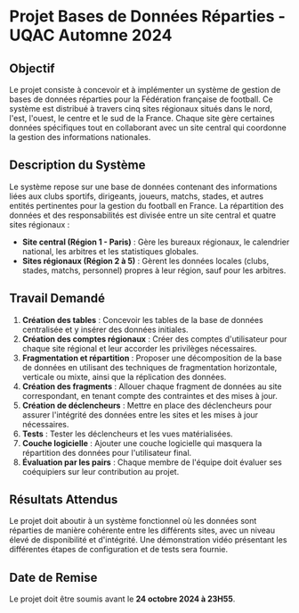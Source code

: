 # Projet Bases de Données Réparties - UQAC Automne 2024

## Objectif
Le projet consiste à concevoir et à implémenter un système de gestion de bases de données réparties pour la Fédération française de football. Ce système est distribué à travers cinq sites régionaux situés dans le nord, l'est, l'ouest, le centre et le sud de la France. Chaque site gère certaines données spécifiques tout en collaborant avec un site central qui coordonne la gestion des informations nationales.

## Description du Système
Le système repose sur une base de données contenant des informations liées aux clubs sportifs, dirigeants, joueurs, matchs, stades, et autres entités pertinentes pour la gestion du football en France. La répartition des données et des responsabilités est divisée entre un site central et quatre sites régionaux :

- **Site central (Région 1 - Paris)** : Gère les bureaux régionaux, le calendrier national, les arbitres et les statistiques globales.
- **Sites régionaux (Région 2 à 5)** : Gèrent les données locales (clubs, stades, matchs, personnel) propres à leur région, sauf pour les arbitres.

## Travail Demandé
1. **Création des tables** : Concevoir les tables de la base de données centralisée et y insérer des données initiales.
2. **Création des comptes régionaux** : Créer des comptes d'utilisateur pour chaque site régional et leur accorder les privilèges nécessaires.
3. **Fragmentation et répartition** : Proposer une décomposition de la base de données en utilisant des techniques de fragmentation horizontale, verticale ou mixte, ainsi que la réplication des données.
4. **Création des fragments** : Allouer chaque fragment de données au site correspondant, en tenant compte des contraintes et des mises à jour.
5. **Création de déclencheurs** : Mettre en place des déclencheurs pour assurer l'intégrité des données entre les sites et les mises à jour nécessaires.
6. **Tests** : Tester les déclencheurs et les vues matérialisées.
7. **Couche logicielle** : Ajouter une couche logicielle qui masquera la répartition des données pour l'utilisateur final.
8. **Évaluation par les pairs** : Chaque membre de l'équipe doit évaluer ses coéquipiers sur leur contribution au projet.

## Résultats Attendus
Le projet doit aboutir à un système fonctionnel où les données sont réparties de manière cohérente entre les différents sites, avec un niveau élevé de disponibilité et d'intégrité. Une démonstration vidéo présentant les différentes étapes de configuration et de tests sera fournie.

## Date de Remise
Le projet doit être soumis avant le **24 octobre 2024 à 23H55**.
